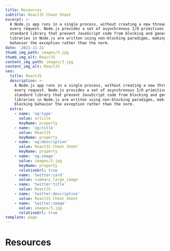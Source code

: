 ```yaml
---
title: Resources
subtitle: ReactJS Cheat Sheet
excerpt: >-
  A Node.js app runs in a single process, without creating a new thread for
  every request. Node.js provides a set of asynchronous I/O primitives in its
  standard library that prevent JavaScript code from blocking and generally,
  libraries in Node.js are written using non-blocking paradigms, making blocking
  behavior the exception rather than the norm.
date: '2021-11-21'
thumb_img_path: images/3.jpg
thumb_img_alt: ReactJS
content_img_path: images/3.jpg
content_img_alt: ReactJS
seo:
  title: ReactJS
  description: >-
    A Node.js app runs in a single process, without creating a new thread for
    every request. Node.js provides a set of asynchronous I/O primitives in its
    standard library that prevent JavaScript code from blocking and generally,
    libraries in Node.js are written using non-blocking paradigms, making
    blocking behavior the exception rather than the norm.
  extra:
    - name: 'og:type'
      value: article
      keyName: property
    - name: 'og:title'
      value: ReactJS
      keyName: property
    - name: 'og:description'
      value: ReactJS Cheat Sheet
      keyName: property
    - name: 'og:image'
      value: images/3.jpg
      keyName: property
      relativeUrl: true
    - name: 'twitter:card'
      value: summary_large_image
    - name: 'twitter:title'
      value: ReactJS
    - name: 'twitter:description'
      value: ReactJS Cheat Sheet
    - name: 'twitter:image'
      value: images/3.jpg
      relativeUrl: true
template: page
---
```

# Resources

